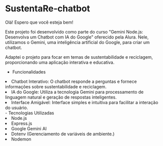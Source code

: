 # SustentaRe-chatbot

Olá! Espero que você esteja bem!

Este projeto foi desenvolvido como parte do curso "Gemini Node.js: Desenvolva um Chatbot com IA do Google" oferecido pela Alura. Nele, utilizamos o Gemini, uma inteligência artificial do Google, para criar um chatbot.

Adaptei o projeto para focar em temas de sustentabilidade e reciclagem, proporcionando uma aplicação interativa e educativa.

- Funcionalidades
<li>Chatbot Interativo: O chatbot responde a perguntas e fornece informações sobre sustentabilidade e reciclagem.</li>
<li>IA do Google: Utiliza a tecnologia Gemini para processamento de linguagem natural e geração de respostas inteligentes.</li>
<li>Interface Amigável: Interface simples e intuitiva para facilitar a interação do usuário.</li>
- Tecnologias Utilizadas
<li>Node.js</li>
<li>Express.js</li>
<li>Google Gemini AI</li>
<li>Dotenv (Gerenciamento de variáveis de ambiente.)</li>
<li>Nodemon</li>
